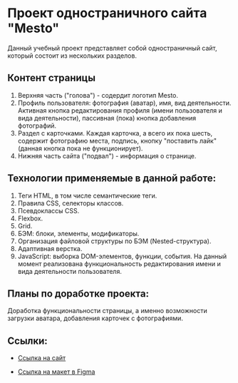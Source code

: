 # Проект одностраничного сайта "Mesto"

Данный учебный проект представляет собой одностраничный сайт, который состоит из нескольких разделов.

## Контент страницы

1. Верхняя часть ("голова") - содердит логотип Mesto.
2. Профиль пользователя: фотография (аватар), имя, вид деятельности. Активная кнопка редактирования профиля (имени пользователя и вида деятельности), пассивная (пока) кнопка добавления фотографий.
3. Раздел с карточками. Каждая карточка, а всего их пока шесть, содержит фотографию места, подпись, кнопку "поставить лайк" (данная кнопка пока не функционирует).
4. Нижняя часть сайта ("подвал") - информация о странице.

## Технологии применяемые в данной работе:

1. Теги HTML, в том числе семантические теги.
2. Правила CSS, селекторы классов.
3. Псевдоклассы CSS.
4. Flexbox.
5. Grid.
6. БЭМ: блоки, элементы, модификаторы.
7. Организация файловой структуры по БЭМ (Nested-структура).
8. Адаптивная верстка.
9. JavaScript: выборка DOM-элементов, функции, события. На данный момент реализована функциональность редактирования имени и вида деятельности пользователя.

## Планы по доработке проекта:

Доработка функциональности страницы, а именно возможности загрузки аватара, добавления карточек с фотографиями.

## Ссылки:

* [Ссылка на сайт](https://olegpastukhov.github.io/mesto/index.html)

* [Ссылка на макет в Figma](https://www.figma.com/file/2cn9N9jSkmxD84oJik7xL7/JavaScript.-Sprint-4?node-id=0%3A1)
